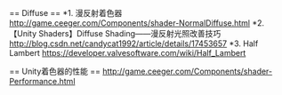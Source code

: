 == Diffuse ==
*1. 漫反射着色器 http://game.ceeger.com/Components/shader-NormalDiffuse.html
*2.【Unity Shaders】Diffuse Shading——漫反射光照改善技巧 http://blog.csdn.net/candycat1992/article/details/17453657
*3. Half Lambert https://developer.valvesoftware.com/wiki/Half_Lambert

== Unity着色器的性能 ==
http://game.ceeger.com/Components/shader-Performance.html